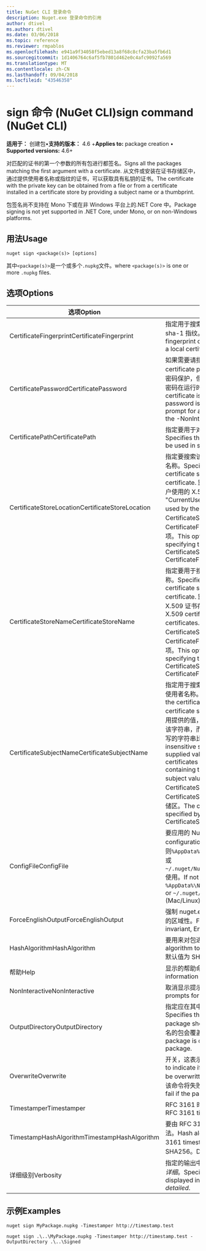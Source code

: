 ```yaml
---
title: NuGet CLI 登录命令
description: Nuget.exe 登录命令的引用
author: dtivel
ms.author: dtivel
ms.date: 03/06/2018
ms.topic: reference
ms.reviewer: rmpablos
ms.openlocfilehash: e941a9f34058f5ebed13a8f68c8cfa23ba5fb6d1
ms.sourcegitcommit: 1d1406764c6af5fb7801d462e0c4afc9092fa569
ms.translationtype: MT
ms.contentlocale: zh-CN
ms.lasthandoff: 09/04/2018
ms.locfileid: "43546358"
---
```

# <a name="sign-command-nuget-cli"></a><span data-ttu-id="4c4d4-103">sign 命令 (NuGet CLI)</span><span class="sxs-lookup"><span data-stu-id="4c4d4-103">sign command (NuGet CLI)</span></span>

<span data-ttu-id="4c4d4-104">**适用于：** 创建包&bullet;**支持的版本：** 4.6 +</span><span class="sxs-lookup"><span data-stu-id="4c4d4-104">**Applies to:** package creation &bullet; **Supported versions:** 4.6+</span></span>

<span data-ttu-id="4c4d4-105">对匹配的证书的第一个参数的所有包进行都签名。</span><span class="sxs-lookup"><span data-stu-id="4c4d4-105">Signs all the packages matching the first argument with a certificate.</span></span> <span data-ttu-id="4c4d4-106">从文件或安装在证书存储区中，通过提供使用者名称或指纹的证书，可以获取具有私钥的证书。</span><span class="sxs-lookup"><span data-stu-id="4c4d4-106">The certificate with the private key can be obtained from a file or from a certificate installed in a certificate store by providing a subject name or a thumbprint.</span></span>

<span data-ttu-id="4c4d4-107">包签名尚不支持在 Mono 下或在非 Windows 平台上的.NET Core 中。</span><span class="sxs-lookup"><span data-stu-id="4c4d4-107">Package signing is not yet supported in .NET Core, under Mono, or on non-Windows platforms.</span></span>

## <a name="usage"></a><span data-ttu-id="4c4d4-108">用法</span><span class="sxs-lookup"><span data-stu-id="4c4d4-108">Usage</span></span>

```cli
nuget sign <package(s)> [options]
```

<span data-ttu-id="4c4d4-109">其中`<package(s)>`是一个或多个`.nupkg`文件。</span><span class="sxs-lookup"><span data-stu-id="4c4d4-109">where `<package(s)>` is one or more `.nupkg` files.</span></span>

## <a name="options"></a><span data-ttu-id="4c4d4-110">选项</span><span class="sxs-lookup"><span data-stu-id="4c4d4-110">Options</span></span>

| <span data-ttu-id="4c4d4-111">选项</span><span class="sxs-lookup"><span data-stu-id="4c4d4-111">Option</span></span> | <span data-ttu-id="4c4d4-112">描述</span><span class="sxs-lookup"><span data-stu-id="4c4d4-112">Description</span></span> |
| --- | --- |
| <span data-ttu-id="4c4d4-113">CertificateFingerprint</span><span class="sxs-lookup"><span data-stu-id="4c4d4-113">CertificateFingerprint</span></span> | <span data-ttu-id="4c4d4-114">指定用于搜索该证书的本地证书存储的证书的 sha-1 指纹。</span><span class="sxs-lookup"><span data-stu-id="4c4d4-114">Specifies the SHA-1 fingerprint of the certificate used to search a local certificate store for the certificate.</span></span> |
| <span data-ttu-id="4c4d4-115">CertificatePassword</span><span class="sxs-lookup"><span data-stu-id="4c4d4-115">CertificatePassword</span></span> | <span data-ttu-id="4c4d4-116">如果需要请指定证书密码。</span><span class="sxs-lookup"><span data-stu-id="4c4d4-116">Specifies the certificate password, if needed.</span></span> <span data-ttu-id="4c4d4-117">如果证书受密码保护，但不提供密码，该命令将提示输入密码在运行时，除非-传递非交互选项。</span><span class="sxs-lookup"><span data-stu-id="4c4d4-117">If a certificate is password protected but no password is provided, the command will prompt for a password at run time, unless the -NonInteractive option is passed.</span></span> |
| <span data-ttu-id="4c4d4-118">CertificatePath</span><span class="sxs-lookup"><span data-stu-id="4c4d4-118">CertificatePath</span></span> | <span data-ttu-id="4c4d4-119">指定要用于对包进行签名的证书的文件路径。</span><span class="sxs-lookup"><span data-stu-id="4c4d4-119">Specifies the file path to the certificate to be used in signing the package.</span></span> |
| <span data-ttu-id="4c4d4-120">CertificateStoreLocation</span><span class="sxs-lookup"><span data-stu-id="4c4d4-120">CertificateStoreLocation</span></span> | <span data-ttu-id="4c4d4-121">指定要搜索该证书的 X.509 证书存储区使用的名称。</span><span class="sxs-lookup"><span data-stu-id="4c4d4-121">Specifies the name of the X.509 certificate store use to search for the certificate.</span></span> <span data-ttu-id="4c4d4-122">默认值为"CurrentUser"，当前用户使用的 X.509 证书存储。</span><span class="sxs-lookup"><span data-stu-id="4c4d4-122">Defaults to "CurrentUser", the X.509 certificate store used by the current user.</span></span> <span data-ttu-id="4c4d4-123">指定的证书通过-CertificateSubjectName 或-CertificateFingerprint 选项时，应使用此选项。</span><span class="sxs-lookup"><span data-stu-id="4c4d4-123">This option should be used when specifying the certificate via -CertificateSubjectName or -CertificateFingerprint options.</span></span> |
| <span data-ttu-id="4c4d4-124">CertificateStoreName</span><span class="sxs-lookup"><span data-stu-id="4c4d4-124">CertificateStoreName</span></span> | <span data-ttu-id="4c4d4-125">指定要用于搜索该证书的 X.509 证书存储的名称。</span><span class="sxs-lookup"><span data-stu-id="4c4d4-125">Specifies the name of the X.509 certificate store to use to search for the certificate.</span></span> <span data-ttu-id="4c4d4-126">默认值为"My"，个人证书的 X.509 证书存储区。</span><span class="sxs-lookup"><span data-stu-id="4c4d4-126">Defaults to "My", the X.509 certificate store for personal certificates.</span></span> <span data-ttu-id="4c4d4-127">指定的证书通过-CertificateSubjectName 或-CertificateFingerprint 选项时，应使用此选项。</span><span class="sxs-lookup"><span data-stu-id="4c4d4-127">This option should be used when specifying the certificate via -CertificateSubjectName or -CertificateFingerprint options.</span></span> |
| <span data-ttu-id="4c4d4-128">CertificateSubjectName</span><span class="sxs-lookup"><span data-stu-id="4c4d4-128">CertificateSubjectName</span></span> | <span data-ttu-id="4c4d4-129">指定用于搜索该证书的本地证书存储的证书的使用者名称。</span><span class="sxs-lookup"><span data-stu-id="4c4d4-129">Specifies the subject name of the certificate used to search a local certificate store for the certificate.</span></span>  <span data-ttu-id="4c4d4-130">搜索是使用提供的值，将查找所有证书主题名称中包含该字符串，而不考虑其他使用者值不区分大小写的字符串比较。</span><span class="sxs-lookup"><span data-stu-id="4c4d4-130">The search is a case-insensitive string comparison using the supplied value, which will find all certificates with the subject name containing that string, regardless of other subject values.</span></span>  <span data-ttu-id="4c4d4-131">可以通过-CertificateStoreName 和-CertificateStoreLocation 选项指定的证书存储区。</span><span class="sxs-lookup"><span data-stu-id="4c4d4-131">The certificate store can be specified by -CertificateStoreName and -CertificateStoreLocation options.</span></span> |
| <span data-ttu-id="4c4d4-132">ConfigFile</span><span class="sxs-lookup"><span data-stu-id="4c4d4-132">ConfigFile</span></span> | <span data-ttu-id="4c4d4-133">要应用的 NuGet 配置文件。</span><span class="sxs-lookup"><span data-stu-id="4c4d4-133">The NuGet configuration file to apply.</span></span> <span data-ttu-id="4c4d4-134">如果未指定，否则`%AppData%\NuGet\NuGet.Config`(Windows) 或`~/.nuget/NuGet/NuGet.Config`(Mac/Linux) 使用。</span><span class="sxs-lookup"><span data-stu-id="4c4d4-134">If not specified, `%AppData%\NuGet\NuGet.Config` (Windows) or `~/.nuget/NuGet/NuGet.Config` (Mac/Linux) is used.</span></span>|
| <span data-ttu-id="4c4d4-135">ForceEnglishOutput</span><span class="sxs-lookup"><span data-stu-id="4c4d4-135">ForceEnglishOutput</span></span> | <span data-ttu-id="4c4d4-136">强制 nuget.exe 以运行使用固定的、 基于英语的区域性。</span><span class="sxs-lookup"><span data-stu-id="4c4d4-136">Forces nuget.exe to run using an invariant, English-based culture.</span></span> |
| <span data-ttu-id="4c4d4-137">HashAlgorithm</span><span class="sxs-lookup"><span data-stu-id="4c4d4-137">HashAlgorithm</span></span> | <span data-ttu-id="4c4d4-138">要用来对包进行签名的哈希算法。</span><span class="sxs-lookup"><span data-stu-id="4c4d4-138">Hash algorithm to be used to sign the package.</span></span> <span data-ttu-id="4c4d4-139">默认值为 SHA256。</span><span class="sxs-lookup"><span data-stu-id="4c4d4-139">Defaults to SHA256.</span></span> |
| <span data-ttu-id="4c4d4-140">帮助</span><span class="sxs-lookup"><span data-stu-id="4c4d4-140">Help</span></span> | <span data-ttu-id="4c4d4-141">显示的帮助命令的信息。</span><span class="sxs-lookup"><span data-stu-id="4c4d4-141">Displays help information for the command.</span></span> |
| <span data-ttu-id="4c4d4-142">NonInteractive</span><span class="sxs-lookup"><span data-stu-id="4c4d4-142">NonInteractive</span></span> | <span data-ttu-id="4c4d4-143">取消显示提示用户输入或确认。</span><span class="sxs-lookup"><span data-stu-id="4c4d4-143">Suppresses prompts for user input or confirmations.</span></span> |
| <span data-ttu-id="4c4d4-144">OutputDirectory</span><span class="sxs-lookup"><span data-stu-id="4c4d4-144">OutputDirectory</span></span> | <span data-ttu-id="4c4d4-145">指定应在其中保存已签名的包的目录。</span><span class="sxs-lookup"><span data-stu-id="4c4d4-145">Specifies the directory where the signed package should be saved.</span></span> <span data-ttu-id="4c4d4-146">默认情况下已签名的包会覆盖原始包。</span><span class="sxs-lookup"><span data-stu-id="4c4d4-146">By default the original package is overwritten by the signed package.</span></span> |
| <span data-ttu-id="4c4d4-147">Overwrite</span><span class="sxs-lookup"><span data-stu-id="4c4d4-147">Overwrite</span></span> | <span data-ttu-id="4c4d4-148">开关，这表示是否应覆盖的当前签名。</span><span class="sxs-lookup"><span data-stu-id="4c4d4-148">Switch to indicate if the current signature should be overwritten.</span></span> <span data-ttu-id="4c4d4-149">默认情况下如果包已签名，则该命令将失败。</span><span class="sxs-lookup"><span data-stu-id="4c4d4-149">By default the command will fail if the package already has a signature.</span></span> |
| <span data-ttu-id="4c4d4-150">Timestamper</span><span class="sxs-lookup"><span data-stu-id="4c4d4-150">Timestamper</span></span> | <span data-ttu-id="4c4d4-151">RFC 3161 时间戳服务器 URL。</span><span class="sxs-lookup"><span data-stu-id="4c4d4-151">URL to an RFC 3161 timestamping server.</span></span> |
| <span data-ttu-id="4c4d4-152">TimestampHashAlgorithm</span><span class="sxs-lookup"><span data-stu-id="4c4d4-152">TimestampHashAlgorithm</span></span> | <span data-ttu-id="4c4d4-153">要由 RFC 3161 时间戳服务器使用的哈希算法。</span><span class="sxs-lookup"><span data-stu-id="4c4d4-153">Hash algorithm to be used by the RFC 3161 timestamp server.</span></span> <span data-ttu-id="4c4d4-154">默认值为 SHA256。</span><span class="sxs-lookup"><span data-stu-id="4c4d4-154">Defaults to SHA256.</span></span> |
| <span data-ttu-id="4c4d4-155">详细级别</span><span class="sxs-lookup"><span data-stu-id="4c4d4-155">Verbosity</span></span> | <span data-ttu-id="4c4d4-156">指定的输出中显示的详细信息：*正常*，*静默*，*详细*。</span><span class="sxs-lookup"><span data-stu-id="4c4d4-156">Specifies the amount of detail displayed in the output: *normal*, *quiet*, *detailed*.</span></span> |

## <a name="examples"></a><span data-ttu-id="4c4d4-157">示例</span><span class="sxs-lookup"><span data-stu-id="4c4d4-157">Examples</span></span>

```cli
nuget sign MyPackage.nupkg -Timestamper http://timestamp.test

nuget sign .\..\MyPackage.nupkg -Timestamper http://timestamp.test -OutputDirectory .\..\Signed
```